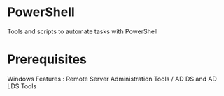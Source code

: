 # PowerShell
Tools and scripts to automate tasks with PowerShell

# Prerequisites
Windows Features : Remote Server Administration Tools / AD DS and AD LDS Tools
